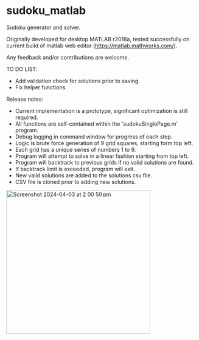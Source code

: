 # sudoku_matlab
Sudoku generator and solver. 

Originally developed for desktop MATLAB r2018a, tested successfully on current build of matlab web editor (https://matlab.mathworks.com/).

Any feedback and/or contributions are welcome.

TO DO LIST:
- Add validation check for solutions prior to saving.
- Fix helper functions.

Release notes:
- Current implementation is a prototype, significant optimization is still required.
- All functions are self-contained within the 'sudokuSinglePage.m' program.
- Debug logging in command window for progress of each step.
- Logic is brute force generation of 9 grid squares, starting form top left.
- Each grid has a unique series of numbers 1 to 9. 
- Program will attempt to solve in a linear fashion starting from top left.
- Program will backtrack to previous grids if no valid solutions are found.
- If backtrack limit is exceeded, program will exit.
- New valid solutions are added to the solutions csv file.
- CSV file is cloned prior to adding new solutions.


<img width="378" alt="Screenshot 2024-04-03 at 2 00 50 pm" src="https://github.com/ppattss/sudoku_matlab/assets/42530595/fe800108-3394-4d4a-aa7f-7c99dd87d370">

